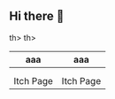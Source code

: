 ## Hi there 👋

<table>
  <thead>
    <tr>
      <th width="50%"><a>aaa</a></th>th>
      <th width="50%"><a>aaa</a></th>th>
    </tr>
  </thead>
  <tbody>
    <tr>
      <td><img></td>
      <td><img></td>
    </tr>
    <tr>
      <td valign="text-top"></td>
      <td valign="text-top"></td>
    </tr>
    <tr>
      <td><a>Itch Page</td>
      <td><a>Itch Page</td>
    </tr>
  </tbody>
</table>
